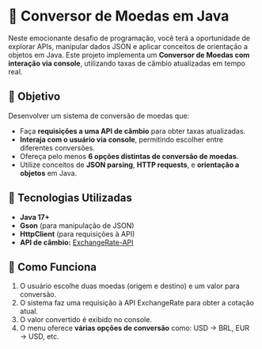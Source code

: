 # 💱 Conversor de Moedas em Java

Neste emocionante desafio de programação, você terá a oportunidade de explorar APIs, manipular dados JSON e aplicar conceitos de orientação a objetos em Java. Este projeto implementa um **Conversor de Moedas com interação via console**, utilizando taxas de câmbio atualizadas em tempo real.

## 🎯 Objetivo

Desenvolver um sistema de conversão de moedas que:

- Faça **requisições a uma API de câmbio** para obter taxas atualizadas.
- **Interaja com o usuário via console**, permitindo escolher entre diferentes conversões.
- Ofereça pelo menos **6 opções distintas de conversão de moedas**.
- Utilize conceitos de **JSON parsing**, **HTTP requests**, e **orientação a objetos** em Java.

## 🚀 Tecnologias Utilizadas

- **Java 17+**
- **Gson** (para manipulação de JSON)
- **HttpClient** (para requisições à API)
- **API de câmbio:** [ExchangeRate-API](https://www.exchangerate-api.com/)


## 🔄 Como Funciona

1. O usuário escolhe duas moedas (origem e destino) e um valor para conversão.
2. O sistema faz uma requisição à API ExchangeRate para obter a cotação atual.
3. O valor convertido é exibido no console.
4. O menu oferece **várias opções de conversão** como: USD → BRL, EUR → USD, etc.


